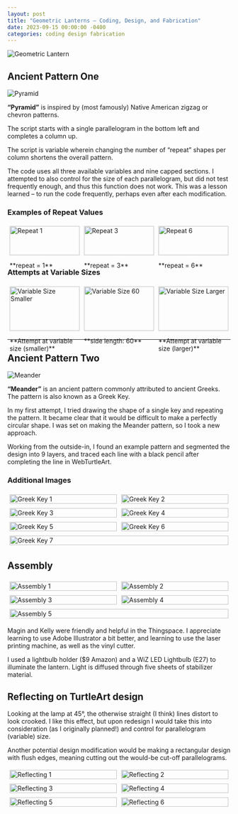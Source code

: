```yaml
---
layout: post
title: "Geometric Lanterns – Coding, Design, and Fabrication"
date: 2023-09-15 00:00:00 -0400
categories: coding design fabrication
---
```


![Geometric Lantern](/media/20230922_210711.jpg)

## Ancient Pattern One

![Pyramid](/media/american-8-2.png)

**“Pyramid”** is inspired by (most famously) Native American zigzag or chevron patterns.

The script starts with a single parallelogram in the bottom left and completes a column up.

The script is variable wherein changing the number of “repeat” shapes per column shortens the overall pattern.

The code uses all three available variables and nine capped sections. I attempted to also control for the size of each parallelogram, but did not test frequently enough, and thus this function does not work. This was a lesson learned – to run the code frequently, perhaps even after each modification.

### Examples of Repeat Values
<div style="display: flex; flex-wrap: wrap;">
  <div style="flex: 1; margin: 5px;">
    <img src="/media/Screenshot-2023-09-15-232027-768x614.png" alt="Repeat 1" style="width: 100%;">
    <p>**repeat = 1**</p>
  </div>
  <div style="flex: 1; margin: 5px;">
    <img src="/media/american-screenshot-repeat-3-1-768x613.png" alt="Repeat 3" style="width: 100%;">
    <p>**repeat = 3**</p>
  </div>
  <div style="flex: 1; margin: 5px;">
    <img src="/media/american-8-3-768x614.png" alt="Repeat 6" style="width: 100%;">
    <p>**repeat = 6**</p>
  </div>
</div>

### Attempts at Variable Sizes
<div style="display: flex; flex-wrap: wrap;">
  <div style="flex: 1; margin: 5px;">
    <img src="/media/american-screenshot-size-50-2048x1639.png" alt="Variable Size Smaller" style="width: 100%;">
    <p>**Attempt at variable size (smaller)**</p>
  </div>
  <div style="flex: 1; margin: 5px;">
    <img src="/media/american-8-2.png" alt="Variable Size 60" style="width: 100%;">
    <p>**side length: 60**</p>
  </div>
  <div style="flex: 1; margin: 5px;">
    <img src="/media/american-screenshot-size-70-2048x1636.png" alt="Variable Size Larger" style="width: 100%;">
    <p>**Attempt at variable size (larger)**</p>
  </div>
</div>

<hr>

## Ancient Pattern Two

![Meander](/media/Screenshot-2023-09-16-222738-1-1024x820.png)

**“Meander”** is an ancient pattern commonly attributed to ancient Greeks. The pattern is also known as a Greek Key.

In my first attempt, I tried drawing the shape of a single key and repeating the pattern. It became clear that it would be difficult to make a perfectly circular shape. I was set on making the Meander pattern, so I took a new approach.

Working from the outside-in, I found an example pattern and segmented the design into 9 layers, and traced each line with a black pencil after completing the line in WebTurtleArt.

### Additional Images
<div style="display: flex; flex-wrap: wrap;">
  <div style="flex: 1; margin: 5px;">
    <img src="/media/greek-1-1.png" alt="Greek Key 1" style="width: 100%;">
  </div>
  <div style="flex: 1; margin: 5px;">
    <img src="/media/Screenshot-2023-09-16-230144-1024x845.png" alt="Greek Key 2" style="width: 100%;">
  </div>
</div>
<div style="display: flex; flex-wrap: wrap;">
  <div style="flex: 1; margin: 5px;">
    <img src="/media/greek2.png" alt="Greek Key 3" style="width: 100%;">
  </div>
  <div style="flex: 1; margin: 5px;">
    <img src="/media/Screenshot-2023-09-16-040713-1024x815.png" alt="Greek Key 4" style="width: 100%;">
  </div>
</div>
<div style="display: flex; flex-wrap: wrap;">
  <div style="flex: 1; margin: 5px;">
    <img src="/media/Screenshot-2023-09-16-211016-2048x1630.png" alt="Greek Key 5" style="width: 100%;">
  </div>
  <div style="flex: 1; margin: 5px;">
    <img src="/media/Screenshot-2023-09-16-211537-2048x1627.png" alt="Greek Key 6" style="width: 100%;">
  </div>
</div>
<div style="display: flex; flex-wrap: wrap;">
  <div style="flex: 1; margin: 5px;">
    <img src="/media/Screenshot-2023-09-16-213156-2048x1644.png" alt="Greek Key 7" style="width: 100%;">
  </div>
</div>

## Assembly

<div style="display: flex; flex-wrap: wrap;">
  <div style="flex: 1; margin: 5px;">
    <img src="/media/20230918_213401-2-2048x1536.jpg" alt="Assembly 1" style="width: 100%;">
  </div>
  <div style="flex: 1; margin: 5px;">
    <img src="/media/20230918_220732-1-2048x1536.jpg" alt="Assembly 2" style="width: 100%;">
  </div>
</div>
<div style="display: flex; flex-wrap: wrap;">
  <div style="flex: 1; margin: 5px;">
    <img src="/media/20230918_2231111-2048x1536.jpg" alt="Assembly 3" style="width: 100%;">
  </div>
  <div style="flex: 1; margin: 5px;">
    <img src="/media/20230922_142303-2-2048x1536.jpg" alt="Assembly 4" style="width: 100%;">
  </div>
</div>
<div style="display: flex; flex-wrap: wrap;">
  <div style="flex: 1; margin: 5px;">
    <img src="/media/20230922_154604-3-2048x1536.jpg" alt="Assembly 5" style="width: 100%;">
  </div>
</div>

Magin and Kelly were friendly and helpful in the Thingspace. I appreciate learning to use Adobe Illustrator a bit better, and learning to use the laser printing machine, as well as the vinyl cutter.

I used a lightbulb holder ($9 Amazon) and a WiZ LED Lightbulb (E27) to illuminate the lantern. Light is diffused through five sheets of stabilizer material.

## Reflecting on TurtleArt design

Looking at the lamp at 45°, the otherwise straight (I think) lines distort to look crooked. I like this effect, but upon redesign I would take this into consideration (as I originally planned!) and control for parallelogram (variable) size.

Another potential design modification would be making a rectangular design with flush edges, meaning cutting out the would-be cut-off parallelograms.

<div style="display: flex; flex-wrap: wrap;">
  <div style="flex: 1; margin: 5px;">
    <img src="/media/20230922_232159-2048x1536.jpg" alt="Reflecting 1" style="width: 100%;">
  </div>
  <div style="flex: 1; margin: 5px;">
    <img src="/media/20230918_2231111-2048x1536.jpg" alt="Reflecting 2" style="width: 100%;">
  </div>
</div>
<div style="display: flex; flex-wrap: wrap;">
  <div style="flex: 1; margin: 5px;">
    <img src="/media/20230922_234006-5-2048x2037.jpg" alt="Reflecting 3" style="width: 100%;">
  </div>
  <div style="flex: 1; margin: 5px;">
    <img src="/media/20230922_154604-3-2048x1536.jpg" alt="Reflecting 4" style="width: 100%;">
  </div>
</div>
<div style="display: flex; flex-wrap: wrap;">
  <div style="flex: 1; margin: 5px;">
    <img src="/media/20230918_220732-1-2048x1536.jpg" alt="Reflecting 5" style="width: 100%;">
  </div>
  <div style="flex: 1; margin: 5px;">
    <img src="/media/20230918_213401-2-2048x1536.jpg" alt="Reflecting 6" style="width: 100%;">
  </div>
</div>
